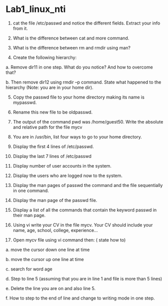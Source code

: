 # Lab1_linux_nti
1.	cat the file /etc/passwd and notice the different fields. Extract your info from it.

2.	What is the difference between cat and more command.

3.	What is the difference between rm and rmdir using man?

4.	Create the following hierarchy:

 

a.	Remove dir11 in one step. What do you notice?  And how to overcome that?

b.	Then remove dir12 using rmdir –p command. State what happened to the hierarchy (Note: you are in your home dir).

5.	Copy the passwd file to your home directory making its name is mypasswd.

6.	Rename this new file to be oldpasswd.

7.	The output of the command pwd was /home/guest50. Write the absolute and relative path for the file mycv

8.	You are in /usr/bin, list four ways to go to your home directory.

9.	Display the first 4 lines of /etc/passwd.

10.	Display the last 7 lines of /etc/passwd

11.	Display number of user accounts in the system.

12.	Display the users who are logged now to the system.

13.	Display the man pages of passwd the command and the file sequentially in one command.

14.	Display the man page of the passwd file.

15.	 Display a list of all the commands that contain the keyword passwd in their man page.

16.	Using vi write your CV in the file mycv. Your CV should include your name, age, school, college, experience…

17.	Open mycv file using vi command then: ( state how to)

a.	move the cursor down one line at time

b.	move the cursor up one line at time

c.	search for word age

d.	Step to line 5 (assuming that you are in line 1 and file is more than 5 lines)

e.	Delete the line you are on and also line 5.

f.	How to step to the end of line and change to writing mode in one step.







